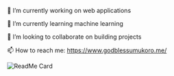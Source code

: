 🔭 I’m currently working on web applications

🌱 I’m currently learning machine learning

👯 I’m looking to collaborate on building projects

📫 How to reach me: https://www.godblessumukoro.me/

![ReadMe Card](https://github-readme-stats.vercel.app/api/pin/?username=umukoroG&repo=umukoroG)

